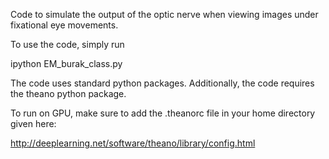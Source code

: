 Code to simulate the output of the optic nerve when viewing images under fixational eye movements.

To use the code, simply run

ipython EM_burak_class.py

The code uses standard python packages. 
Additionally, the code requires the theano python package.

To run on GPU, make sure to add the .theanorc file in your home directory given here:

http://deeplearning.net/software/theano/library/config.html